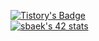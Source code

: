 [![Tistory's Badge](https://github-readme-tistory-card.vercel.app/api/badge?name=Baek_Nothing&theme=vue)](https://baeknothing.tistory.com/)  
[![sbaek's 42 stats](https://badge42.vercel.app/api/v2/cl1u0veqv002109mugkfqvbph/stats?cursusId=21&coalitionId=86)](https://github.com/JaeSeoKim/badge42)  
